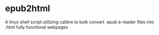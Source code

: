 # epub2html
 A linux shell script utilizing calibre to bulk convert .epub e-reader files into .html fully functional webpages
